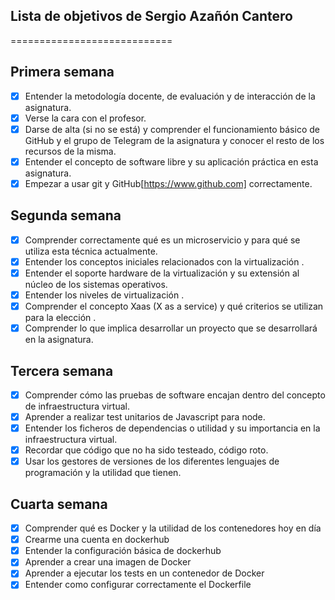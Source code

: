 ## Lista de objetivos de Sergio Azañón Cantero


============================


## Primera semana 
- [x] Entender la metodología docente, de evaluación y de interacción de la asignatura.
- [x] Verse la cara con el profesor.
- [x] Darse de alta (si no se está) y comprender el funcionamiento básico de GitHub y el grupo de Telegram de la asignatura y conocer el resto de los recursos de la misma.
- [x] Entender el concepto de software libre y su aplicación práctica en esta asignatura.
- [x] Empezar a usar git y GitHub[https://www.github.com] correctamente.

## Segunda semana 
- [X] Comprender correctamente qué es un microservicio y para qué se utiliza esta técnica actualmente.
- [X] Entender los conceptos iniciales relacionados con la virtualización .
- [X] Entender el soporte hardware de la virtualización y su extensión al núcleo de los sistemas operativos.
- [X] Entender los niveles de virtualización .
- [X] Comprender el concepto Xaas (X as a service) y qué criterios se utilizan para la elección .
- [X] Comprender lo que implica desarrollar un proyecto que se desarrollará en la asignatura.

## Tercera semana 
- [X] Comprender cómo las pruebas de software encajan dentro del concepto de infraestructura virtual.
- [X] Aprender a realizar test unitarios de Javascript para node.
- [X] Entender los ficheros de dependencias o utilidad y su importancia en la infraestructura virtual.
- [X] Recordar que código que no ha sido testeado, código roto.
- [X] Usar los gestores de versiones de los diferentes lenguajes de programación y la utilidad que tienen.

## Cuarta semana 
- [X] Comprender qué es Docker y la utilidad de los contenedores hoy en día
- [X] Crearme una cuenta en dockerhub
- [X] Entender la configuración básica de dockerhub
- [X] Aprender a crear una imagen de Docker
- [X] Aprender a ejecutar los tests en un contenedor de Docker
- [X] Entender como configurar correctamente el Dockerfile
